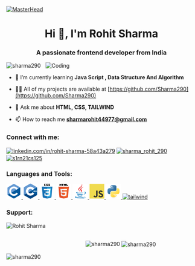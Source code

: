[![MasterHead](https://media.licdn.com/dms/image/D563DAQFIJGy_J4EvYA/image-scale_191_1128/0/1666883668428?e=1675425600&v=beta&t=q5S0E-n5z-gDvzZPdOvK7oorksu-JESWk3DdbbvU2ss)](https://codegrills.in)
<h1 align="center">Hi 👋, I'm Rohit Sharma</h1>
<h3 align="center">A passionate frontend developer from India</h3>
<img align="right" alt="Coding" width="400" src="https://media.tenor.com/rePDfDWO3XoAAAAd/hacking.gif">

<p align="left"> <img src="https://komarev.com/ghpvc/?username=sharma290&label=Profile%20views&color=0e75b6&style=flat" alt="sharma290" /> </p>

- 🌱 I’m currently learning **Java Script , Data Structure And Algorithm**

- 👨‍💻 All of my projects are available at [https://github.com/Sharma290](https://github.com/Sharma290)

- 💬 Ask me about **HTML, CSS, TAILWIND**

- 📫 How to reach me **sharmarohit44977@gmail.com**

<h3 align="left">Connect with me:</h3>
<p align="left">
<a href="https://linkedin.com/in/linkedin.com/in/rohit-sharma-58a43a279" target="blank"><img align="center" src="https://raw.githubusercontent.com/rahuldkjain/github-profile-readme-generator/master/src/images/icons/Social/linked-in-alt.svg" alt="linkedin.com/in/rohit-sharma-58a43a279" height="30" width="40" /></a>
<a href="https://instagram.com/sharma_rohit_290" target="blank"><img align="center" src="https://raw.githubusercontent.com/rahuldkjain/github-profile-readme-generator/master/src/images/icons/Social/instagram.svg" alt="sharma_rohit_290" height="30" width="40" /></a>
<a href="https://www.codechef.com/users/s1rn21cs125" target="blank"><img align="center" src="https://cdn.jsdelivr.net/npm/simple-icons@3.1.0/icons/codechef.svg" alt="s1rn21cs125" height="30" width="40" /></a>
</p>

<h3 align="left">Languages and Tools:</h3>
<p align="left"> <a href="https://www.cprogramming.com/" target="_blank" rel="noreferrer"> <img src="https://raw.githubusercontent.com/devicons/devicon/master/icons/c/c-original.svg" alt="c" width="40" height="40"/> </a> <a href="https://www.w3schools.com/cpp/" target="_blank" rel="noreferrer"> <img src="https://raw.githubusercontent.com/devicons/devicon/master/icons/cplusplus/cplusplus-original.svg" alt="cplusplus" width="40" height="40"/> </a> <a href="https://www.w3schools.com/css/" target="_blank" rel="noreferrer"> <img src="https://raw.githubusercontent.com/devicons/devicon/master/icons/css3/css3-original-wordmark.svg" alt="css3" width="40" height="40"/> </a> <a href="https://www.w3.org/html/" target="_blank" rel="noreferrer"> <img src="https://raw.githubusercontent.com/devicons/devicon/master/icons/html5/html5-original-wordmark.svg" alt="html5" width="40" height="40"/> </a> <a href="https://www.java.com" target="_blank" rel="noreferrer"> <img src="https://raw.githubusercontent.com/devicons/devicon/master/icons/java/java-original.svg" alt="java" width="40" height="40"/> </a> <a href="https://developer.mozilla.org/en-US/docs/Web/JavaScript" target="_blank" rel="noreferrer"> <img src="https://raw.githubusercontent.com/devicons/devicon/master/icons/javascript/javascript-original.svg" alt="javascript" width="40" height="40"/> </a> <a href="https://www.python.org" target="_blank" rel="noreferrer"> <img src="https://raw.githubusercontent.com/devicons/devicon/master/icons/python/python-original.svg" alt="python" width="40" height="40"/> </a> <a href="https://tailwindcss.com/" target="_blank" rel="noreferrer"> <img src="https://www.vectorlogo.zone/logos/tailwindcss/tailwindcss-icon.svg" alt="tailwind" width="40" height="40"/> </a> </p>

<h3 align="left">Support:</h3>
<p><a href="https://www.buymeacoffee.com/Rohit Sharma"> <img align="left" src="https://cdn.buymeacoffee.com/buttons/v2/default-yellow.png" height="50" width="210" alt="Rohit Sharma" /></a></p><br><br>

<p><img align="left" src="https://github-readme-stats.vercel.app/api/top-langs?username=sharma290&show_icons=true&locale=en&layout=compact" alt="sharma290" /></p>

<p>&nbsp;<img align="center" src="https://github-readme-stats.vercel.app/api?username=sharma290&show_icons=true&locale=en" alt="sharma290" /></p>

<p><img align="center" src="https://github-readme-streak-stats.herokuapp.com/?user=sharma290&" alt="sharma290" /></p>
